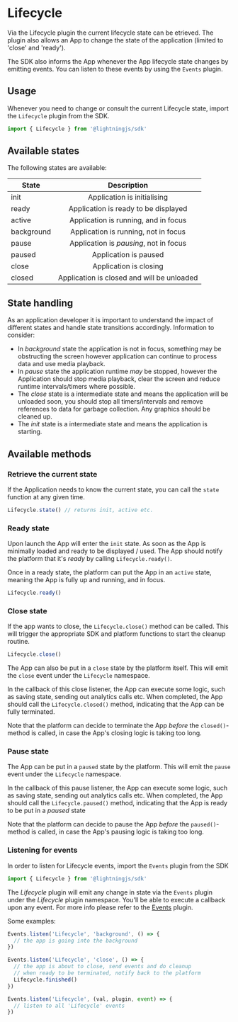 # Lifecycle

Via the Lifecycle plugin the current lifecycle state can be etrieved. The plugin also allows an App to change the state of the application (limited to 'close' and 'ready').

The SDK also informs the App whenever the App lifecycle state changes by emitting events. You can listen to these events by using
the `Events` plugin.

## Usage

Whenever you need to change or consult the current Lifecycle state, import the `Lifecycle` plugin from the SDK.

```js
import { Lifecycle } from '@lightningjs/sdk'
```

## Available states

The following states are available:

| State         | Description                                 |
| ------------- |:-------------------------------------------:|
| init          | Application is initialising                 |
| ready         | Application is ready to be displayed        |
| active        | Application is running, and in focus        |
| background    | Application is running, not in focus        |
| pause         | Application is _pausing_, not in focus      |
| paused        | Application is paused                       |
| close         | Application is closing                      |
| closed        | Application is closed and will be unloaded  |

## State handling

As an application developer it is important to understand the impact of different states and handle state transitions accordingly. Information to consider:

* In _background_ state the application is not in focus, something may be obstructing the screen however application can continue to process data and use media playback.
* In _pause_ state the application runtime *may* be stopped, however the Application should stop media playback, clear the screen and reduce runtime intervals/timers where possible.
* The _close_ state is a intermediate state and means the application will be unloaded soon, you should stop all timers/intervals and remove references to data for garbage collection. Any graphics should be cleaned up.
* The _init_ state is a intermediate state and means the application is starting.

## Available methods

### Retrieve the current state

If the Application needs to know the current state, you can call the `state` function at any given time.

```js
Lifecycle.state() // returns init, active etc.
```

### Ready state

Upon launch the App will enter the `init` state. As soon as the App is minimally loaded and ready to be displayed / used.
The App should notify the platform that it's _ready_ by calling `Lifecycle.ready()`.

Once in a ready state, the platform can put the App in an `active` state, meaning the App is fully up and running, and in focus.

```js
Lifecycle.ready()
```

### Close state

If the app wants to close, the `Lifecycle.close()` method can be called. This will trigger the appropriate SDK and platform functions to start the cleanup routine.

```js
Lifecycle.close()
```

The App can also be put in a `close` state by the platform itself. This will emit the `close` event under the `Lifecycle` namespace.

In the callback of this close listener, the App can execute some logic, such as saving state, sending out analytics calls etc.
When completed, the App should call the `Lifecycle.closed()` method, indicating that the App can be fully terminated.

Note that the platform can decide to terminate the App _before_ the `closed()`-method is called, in case the App's closing logic is taking too long.

### Pause state

The App can be put in a `paused` state by the platform. This will emit the `pause` event under the `Lifecycle` namespace.

In the callback of this pause listener, the App can execute some logic, such as saving state, sending out analytics calls etc.
When completed, the App should call the `Lifecycle.paused()` method, indicating that the App is ready to be put in a _paused_ state

Note that the platform can decide to pause the App _before_ the `paused()`-method is called, in case the App's pausing logic is taking too long.

### Listening for events

In order to listen for Lifecycle events, import the `Events` plugin from the SDK

```js
import { Lifecycle } from '@lightningjs/sdk'
```

The _Lifecycle_ plugin will emit any change in state via the `Events` plugin under the _Lifecycle_ plugin namespace.
You'll be able to execute a callback upon any event. For more info please refer to the [Events](#plugins/events) plugin.

Some examples:

```js
Events.listen('Lifecycle', 'background', () => {
  // the app is going into the background
})
```

```js
Events.listen('Lifecycle', 'close', () => {
  // the app is about to close, send events and do cleanup
  // when ready to be terminated, notify back to the platform
  Lifecycle.finished()
})
```

```js
Events.listen('Lifecycle', (val, plugin, event) => {
  // listen to all 'Lifecycle' events
})
```
